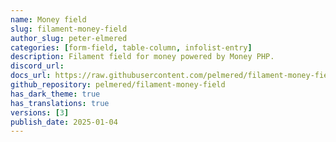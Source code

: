 ```yaml
---
name: Money field
slug: filament-money-field
author_slug: peter-elmered
categories: [form-field, table-column, infolist-entry]
description: Filament field for money powered by Money PHP.
discord_url: 
docs_url: https://raw.githubusercontent.com/pelmered/filament-money-field/main/README.md
github_repository: pelmered/filament-money-field
has_dark_theme: true
has_translations: true
versions: [3]
publish_date: 2025-01-04
---
```

